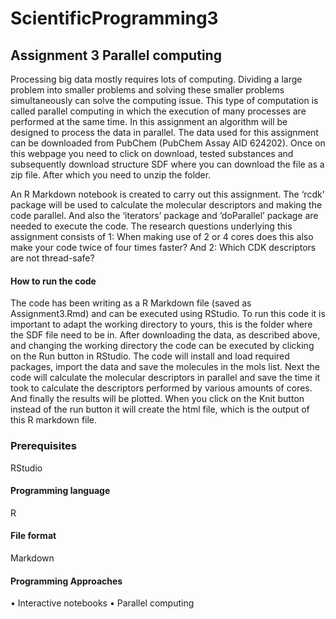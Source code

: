 # ScientificProgramming3
## Assignment 3 Parallel computing

Processing big data mostly requires lots of computing. Dividing a large problem into smaller problems and solving these smaller problems simultaneously can solve the computing issue. This type of computation is called parallel computing in which the execution of many processes are performed at the same time. In this assignment an algorithm will be designed to process the data in parallel. The data used for this assignment can be downloaded from PubChem (PubChem Assay AID 624202). 
Once on this webpage you need to click on download, tested substances and subsequently download structure SDF where you can download the file as a zip file. After which you need to unzip the folder.  

An R Markdown notebook is created to carry out this assignment. The ‘rcdk’ package will be used to calculate the molecular descriptors and making the code parallel. And also the ‘iterators’ package and ‘doParallel’ package are needed to execute the code. The research questions underlying this assignment consists of 1: When making use of 2 or 4 cores does this also make your code twice of four times faster? And 2: Which CDK descriptors are not thread-safe?

#### How to run the code

The code has been writing as a R Markdown file (saved as Assignment3.Rmd) and can be executed using RStudio. To run this code it is important to adapt the working directory to yours, this is the folder where the SDF file need to be in. After downloading the data, as described above, and changing the working directory the code can be executed by clicking on the Run button in RStudio. The code will install and load required packages, import the data and save the molecules in the mols list. Next the code will calculate the molecular descriptors in parallel and save the time it took to calculate the descriptors performed by various amounts of cores. And finally the results will be plotted. When you click on the Knit button instead of the run button it will create the html file, which is the output of this R markdown file. 

### Prerequisites 

RStudio

#### Programming language

R

#### File format

Markdown

#### Programming Approaches
•	Interactive notebooks
•	Parallel computing 

